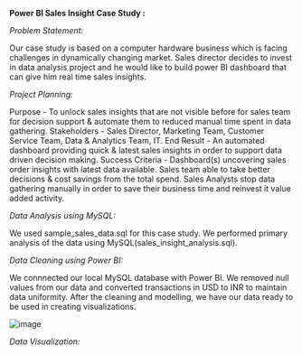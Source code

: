 **Power BI Sales Insight Case Study :**


_Problem Statement:_

Our case study is based on a computer hardware business which is facing challenges in dynamically changing market. Sales director decides to invest in data analysis project and he would like to build power BI dashboard that can give him real time sales insights.


_Project Planning:_
  
  Purpose - To unlock sales insights that are not visible before for sales team for decision support & automate them to reduced manual time spent in data gathering.
  Stakeholders - Sales Director, Marketing Team, Customer Service Team, Data & Analytics Team, IT.
  End Result - An automated dashboard providing quick & latest sales insights in order to support data driven decision making.
  Success Criteria - Dashboard(s) uncovering sales order insights with latest data available. Sales team able to take better decisions & cost savings from the total spend. Sales
  Analysts stop data gathering manually in order to save their business time and reinvest it value added activity.


_Data Analysis using MySQL:_

We used sample_sales_data.sql for this case study. We performed primary analysis of the data using MySQL(sales_insight_analysis.sql).


_Data Cleaning using Power BI:_

We connnected our local MySQL database with Power BI.
We removed null values from our data and converted transactions in USD to INR to maintain data uniformity.
After the cleaning and modelling, we have our data ready to be used in creating visualizations.

![image](https://user-images.githubusercontent.com/79837402/156875570-d8acd0e0-b1e1-4d3f-8640-d9e8290e30bd.png)


_Data Visualization:_



